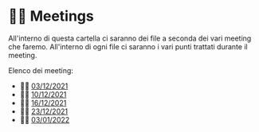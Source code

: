 # 🤝🏼 Meetings

All'interno di questa cartella ci saranno dei file a seconda dei vari meeting che faremo. All'interno di ogni file ci saranno i vari punti trattati durante il meeting.

Elenco dei meeting:

- 🤝🏼 [03/12/2021](03_12_2021/README.md)
- 🤝🏼 [10/12/2021](10_12_2021/README.md)
- 🤝🏼 [16/12/2021](16_12_2021/README.md)
- 🤝🏼 [23/12/2021](23_12_2021/README.md)
- 🤝🏼 [03/01/2022](03_01_2022/README.md)
